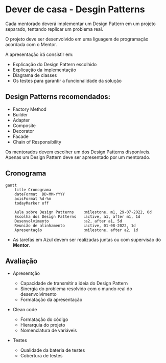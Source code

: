 # Dever de casa - Desgin Patterns

Cada mentorado deverá implementar um Design Pattern em um projeto separado, tentando replicar um problema real.

O projeto deve ser desenvolvido em uma liguagem de programação acordada com o Mentor.

A apresentação irá consistir em:

- Explicação do Design Pattern escolhido
- Explicação da implementação
- Diagrama de classes
- Os testes para garantir a funcionalidade da solução

## Design Patterns recomendados:

- Factory Method
- Builder
- Adapter
- Composite
- Decorator
- Facade
- Chain of Responsibility

Os mentorados devem escolher um dos Design Patterns disponíveis. Apenas um Design Pattern deve ser apresentado por um mentorado.

## Cronograma

```mermaid
gantt
    title Cronograma
    dateFormat  DD-MM-YYYY
    axisFormat %d-%m
    todayMarker off
    
    Aula sobre Design Patterns    :milestone, m1, 29-07-2022, 0d
    Escolha dos Design Patterns   :active, a1, after m1, 1d
    Desenvolvimento               :a2, after a1, 5d
    Reunião de alinhamento        :active, 01-08-2022, 1d
    Apresentação                  :milestone, after a2, 1d
```

- As tarefas em Azul devem ser realizadas juntas ou com supervisão do **Mentor**.

## Avaliação

<!-- TODO: definir 3 notas para cada um dos tópicos avaliados -->

- Apresentção
  - Capacidade de transmitir a ideia do Design Pattern
  - Sinergia do problema resolvido com o mundo real do desenvolvimento
  - Formatação da apresentação

- Clean code
  - Formatação do código
  - Hierarquia do projeto
  - Nomenclatura de variáveis

- Testes
  - Qualidade da bateria de testes
  - Cobertura de testes